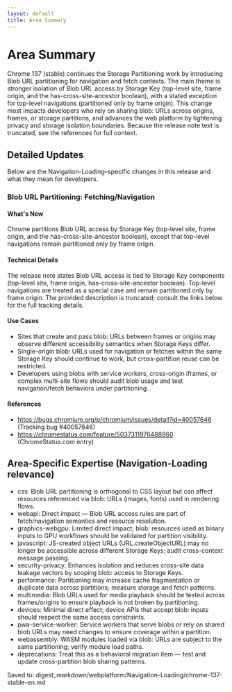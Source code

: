 ```yaml
---
layout: default
title: Area Summary
---
```


# Area Summary

Chrome 137 (stable) continues the Storage Partitioning work by introducing Blob URL partitioning for navigation and fetch contexts. The main theme is stronger isolation of Blob URL access by Storage Key (top-level site, frame origin, and the has-cross-site-ancestor boolean), with a stated exception for top-level navigations (partitioned only by frame origin). This change most impacts developers who rely on sharing blob: URLs across origins, frames, or storage partitions, and advances the web platform by tightening privacy and storage isolation boundaries. Because the release note text is truncated, see the references for full context.

## Detailed Updates

Below are the Navigation-Loading–specific changes in this release and what they mean for developers.

### Blob URL Partitioning: Fetching/Navigation

#### What's New
Chrome partitions Blob URL access by Storage Key (top-level site, frame origin, and the has-cross-site-ancestor boolean), except that top-level navigations remain partitioned only by frame origin.

#### Technical Details
The release note states Blob URL access is tied to Storage Key components (top-level site, frame origin, has-cross-site-ancestor boolean). Top-level navigations are treated as a special case and remain partitioned only by frame origin. The provided description is truncated; consult the links below for the full tracking details.

#### Use Cases
- Sites that create and pass blob: URLs between frames or origins may observe different accessibility semantics when Storage Keys differ.
- Single-origin blob: URLs used for navigation or fetches within the same Storage Key should continue to work, but cross-partition reuse can be restricted.
- Developers using blobs with service workers, cross-origin iframes, or complex multi-site flows should audit blob usage and test navigation/fetch behaviors under partitioning.

#### References
- https://bugs.chromium.org/p/chromium/issues/detail?id=40057646 (Tracking bug #40057646)  
- https://chromestatus.com/feature/5037311976488960 (ChromeStatus.com entry)

## Area-Specific Expertise (Navigation-Loading relevance)

- css: Blob URL partitioning is orthogonal to CSS layout but can affect resources referenced via blob: URLs (images, fonts) used in rendering flows.
- webapi: Direct impact — Blob URL access rules are part of fetch/navigation semantics and resource resolution.
- graphics-webgpu: Limited direct impact; blob: resources used as binary inputs to GPU workflows should be validated for partition visibility.
- javascript: JS-created object URLs (URL.createObjectURL) may no longer be accessible across different Storage Keys; audit cross-context message passing.
- security-privacy: Enhances isolation and reduces cross-site data leakage vectors by scoping blob: access to Storage Keys.
- performance: Partitioning may increase cache fragmentation or duplicate data across partitions; measure storage and fetch patterns.
- multimedia: Blob URLs used for media playback should be tested across frames/origins to ensure playback is not broken by partitioning.
- devices: Minimal direct effect; device APIs that accept blob: inputs should respect the same access constraints.
- pwa-service-worker: Service workers that serve blobs or rely on shared blob URLs may need changes to ensure coverage within a partition.
- webassembly: WASM modules loaded via blob: URLs are subject to the same partitioning; verify module load paths.
- deprecations: Treat this as a behavioral migration item — test and update cross-partition blob sharing patterns.

Saved to: digest_markdown/webplatform/Navigation-Loading/chrome-137-stable-en.md
